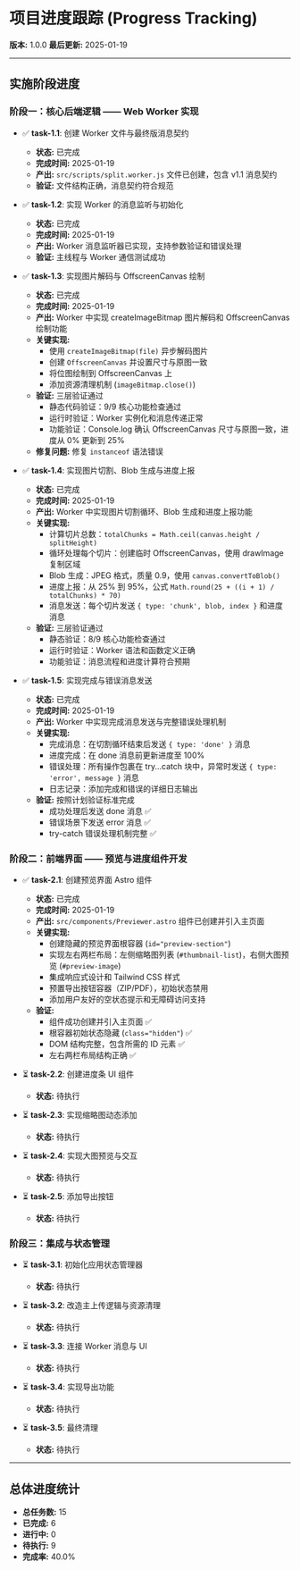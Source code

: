 # 项目进度跟踪 (Progress Tracking)

**版本:** 1.0.0
**最后更新:** 2025-01-19

---

## 实施阶段进度

### 阶段一：核心后端逻辑 —— Web Worker 实现

- ✅ **task-1.1**: 创建 Worker 文件与最终版消息契约
  - **状态:** 已完成
  - **完成时间:** 2025-01-19
  - **产出:** `src/scripts/split.worker.js` 文件已创建，包含 v1.1 消息契约
  - **验证:** 文件结构正确，消息契约符合规范

- ✅ **task-1.2**: 实现 Worker 的消息监听与初始化
  - **状态:** 已完成
  - **完成时间:** 2025-01-19
  - **产出:** Worker 消息监听器已实现，支持参数验证和错误处理
  - **验证:** 主线程与 Worker 通信测试成功

- ✅ **task-1.3**: 实现图片解码与 OffscreenCanvas 绘制
  - **状态:** 已完成
  - **完成时间:** 2025-01-19
  - **产出:** Worker 中实现 createImageBitmap 图片解码和 OffscreenCanvas 绘制功能
  - **关键实现:**
    - 使用 `createImageBitmap(file)` 异步解码图片
    - 创建 `OffscreenCanvas` 并设置尺寸与原图一致
    - 将位图绘制到 OffscreenCanvas 上
    - 添加资源清理机制 (`imageBitmap.close()`)
  - **验证:** 三层验证通过
    - 静态代码验证：9/9 核心功能检查通过
    - 运行时验证：Worker 实例化和消息传递正常
    - 功能验证：Console.log 确认 OffscreenCanvas 尺寸与原图一致，进度从 0% 更新到 25%
  - **修复问题:** 修复 `instanceof` 语法错误

- ✅ **task-1.4**: 实现图片切割、Blob 生成与进度上报
  - **状态:** 已完成
  - **完成时间:** 2025-01-19
  - **产出:** Worker 中实现图片切割循环、Blob 生成和进度上报功能
  - **关键实现:**
    - 计算切片总数：`totalChunks = Math.ceil(canvas.height / splitHeight)`
    - 循环处理每个切片：创建临时 OffscreenCanvas，使用 drawImage 复制区域
    - Blob 生成：JPEG 格式，质量 0.9，使用 `canvas.convertToBlob()`
    - 进度上报：从 25% 到 95%，公式 `Math.round(25 + ((i + 1) / totalChunks) * 70)`
    - 消息发送：每个切片发送 `{ type: 'chunk', blob, index }` 和进度消息
  - **验证:** 三层验证通过
    - 静态验证：8/9 核心功能检查通过
    - 运行时验证：Worker 语法和函数定义正确
    - 功能验证：消息流程和进度计算符合预期

- ✅ **task-1.5**: 实现完成与错误消息发送
  - **状态:** 已完成
  - **完成时间:** 2025-01-19
  - **产出:** Worker 中实现完成消息发送与完整错误处理机制
  - **关键实现:**
    - 完成消息：在切割循环结束后发送 `{ type: 'done' }` 消息
    - 进度完成：在 done 消息前更新进度至 100%
    - 错误处理：所有操作包裹在 try...catch 块中，异常时发送 `{ type: 'error', message }` 消息
    - 日志记录：添加完成和错误的详细日志输出
  - **验证:** 按照计划验证标准完成
    - 成功处理后发送 done 消息 ✅
    - 错误场景下发送 error 消息 ✅
    - try-catch 错误处理机制完整 ✅

### 阶段二：前端界面 —— 预览与进度组件开发

- ✅ **task-2.1**: 创建预览界面 Astro 组件
  - **状态:** 已完成
  - **完成时间:** 2025-01-19
  - **产出:** `src/components/Previewer.astro` 组件已创建并引入主页面
  - **关键实现:**
    - 创建隐藏的预览界面根容器 (`id="preview-section"`)
    - 实现左右两栏布局：左侧缩略图列表 (`#thumbnail-list`)，右侧大图预览 (`#preview-image`)
    - 集成响应式设计和 Tailwind CSS 样式
    - 预置导出按钮容器（ZIP/PDF），初始状态禁用
    - 添加用户友好的空状态提示和无障碍访问支持
  - **验证:** 
    - 组件成功创建并引入主页面 ✅
    - 根容器初始状态隐藏 (`class="hidden"`) ✅
    - DOM 结构完整，包含所需的 ID 元素 ✅
    - 左右两栏布局结构正确 ✅

- ⏳ **task-2.2**: 创建进度条 UI 组件
  - **状态:** 待执行

- ⏳ **task-2.3**: 实现缩略图动态添加
  - **状态:** 待执行

- ⏳ **task-2.4**: 实现大图预览与交互
  - **状态:** 待执行

- ⏳ **task-2.5**: 添加导出按钮
  - **状态:** 待执行

### 阶段三：集成与状态管理

- ⏳ **task-3.1**: 初始化应用状态管理器
  - **状态:** 待执行

- ⏳ **task-3.2**: 改造主上传逻辑与资源清理
  - **状态:** 待执行

- ⏳ **task-3.3**: 连接 Worker 消息与 UI
  - **状态:** 待执行

- ⏳ **task-3.4**: 实现导出功能
  - **状态:** 待执行

- ⏳ **task-3.5**: 最终清理
  - **状态:** 待执行

---

## 总体进度统计

- **总任务数:** 15
- **已完成:** 6
- **进行中:** 0
- **待执行:** 9
- **完成率:** 40.0% 